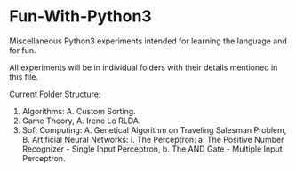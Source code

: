 # Fun-With-Python3
Miscellaneous Python3 experiments intended for learning the language and for fun.

All experiments will be in individual folders with their details mentioned in this file.

Current Folder Structure:

1. Algorithms:
	A. Custom Sorting.
2. Game Theory,
    A. Irene Lo RLDA.
3. Soft Computing:
    A. Genetical Algorithm on Traveling Salesman Problem,
    B. Artificial Neural Networks:
       i.  The Perceptron:
           a. The Positive Number Recognizer - Single Input Perceptron,
           b. The AND Gate - Multiple Input Perceptron.
